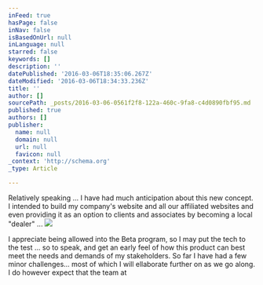 ```yaml
---
inFeed: true
hasPage: false
inNav: false
isBasedOnUrl: null
inLanguage: null
starred: false
keywords: []
description: ''
datePublished: '2016-03-06T18:35:06.267Z'
dateModified: '2016-03-06T18:34:33.236Z'
title: ''
author: []
sourcePath: _posts/2016-03-06-0561f2f8-122a-460c-9fa8-c4d0890fbf95.md
published: true
authors: []
publisher:
  name: null
  domain: null
  url: null
  favicon: null
_context: 'http://schema.org'
_type: Article

---
```

Relatively speaking ... I have had much anticipation about this new concept. I intended to build my company's website and all our affiliated websites and even providing it as an option to clients and associates by becoming a local "dealer" ...
![](https://the-grid-user-content.s3-us-west-2.amazonaws.com/781febbd-f236-4be0-8b59-0a766bdfb788.jpg)

I appreciate being allowed into the Beta program, so I may put the tech to the test ... so to speak, and get an early feel of how this product can best meet the needs and demands of my stakeholders. So far I have had a few minor challenges... most of which I will ellaborate further on as we go along. I do however expect that the team at